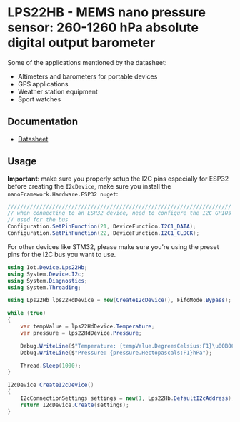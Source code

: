 ﻿# LPS22HB - MEMS nano pressure sensor: 260-1260 hPa absolute digital output barometer

Some of the applications mentioned by the datasheet:

- Altimeters and barometers for portable devices
- GPS applications
- Weather station equipment
- Sport watches

## Documentation

- [Datasheet](https://www.st.com/resource/en/datasheet/lps22hb.pdf)

## Usage

**Important**: make sure you properly setup the I2C pins especially for ESP32 before creating the `I2cDevice`, make sure you install the `nanoFramework.Hardware.ESP32 nuget`:

```csharp
//////////////////////////////////////////////////////////////////////
// when connecting to an ESP32 device, need to configure the I2C GPIOs
// used for the bus
Configuration.SetPinFunction(21, DeviceFunction.I2C1_DATA);
Configuration.SetPinFunction(22, DeviceFunction.I2C1_CLOCK);
```

For other devices like STM32, please make sure you're using the preset pins for the I2C bus you want to use.

```csharp
using Iot.Device.Lps22Hb;
using System.Device.I2c;
using System.Diagnostics;
using System.Threading;

using Lps22Hb lps22HdDevice = new(CreateI2cDevice(), FifoMode.Bypass);

while (true)
{
    var tempValue = lps22HdDevice.Temperature;
    var pressure = lps22HdDevice.Pressure;

    Debug.WriteLine($"Temperature: {tempValue.DegreesCelsius:F1}\u00B0C");
    Debug.WriteLine($"Pressure: {pressure.Hectopascals:F1}hPa");

    Thread.Sleep(1000);
}

I2cDevice CreateI2cDevice()
{
    I2cConnectionSettings settings = new(1, Lps22Hb.DefaultI2cAddress);
    return I2cDevice.Create(settings);
}

```
